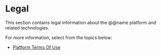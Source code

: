 # Legal

This section contains legal information about the @@name platform and related technologies.

For more information, select from the topics below:

- [Platform Terms Of Use](platform-terms-of-use.md)
